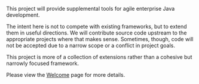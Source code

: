 This project will provide supplemental tools for agile enterprise Java development.

The intent here is not to compete with existing frameworks, but to extend them in useful directions.  We will contribute source code upstream to the appropriate projects where that makes sense.  Sometimes, though, code will not be accepted due to a narrow scope or a conflict in project goals.

This project is more of a collection of extensions rather than a cohesive but narrowly focused framework.


Please view the [Welcome](Welcome.md) page for more details.
